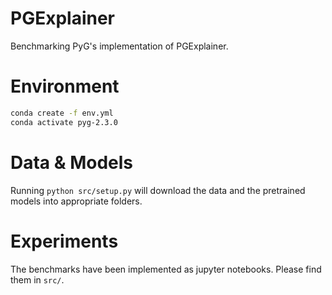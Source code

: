 # PGExplainer
Benchmarking PyG's implementation of PGExplainer.

# Environment
```bash
conda create -f env.yml
conda activate pyg-2.3.0
```

# Data & Models
Running `python src/setup.py` will download the data and the pretrained models into appropriate folders.

# Experiments
The benchmarks have been implemented as jupyter notebooks. Please find them in `src/`.
